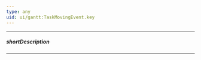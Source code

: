 ```yaml
---
type: any
uid: ui/gantt:TaskMovingEvent.key
---
```

---
##### shortDescription
<!-- Description goes here -->

---
<!-- Description goes here -->